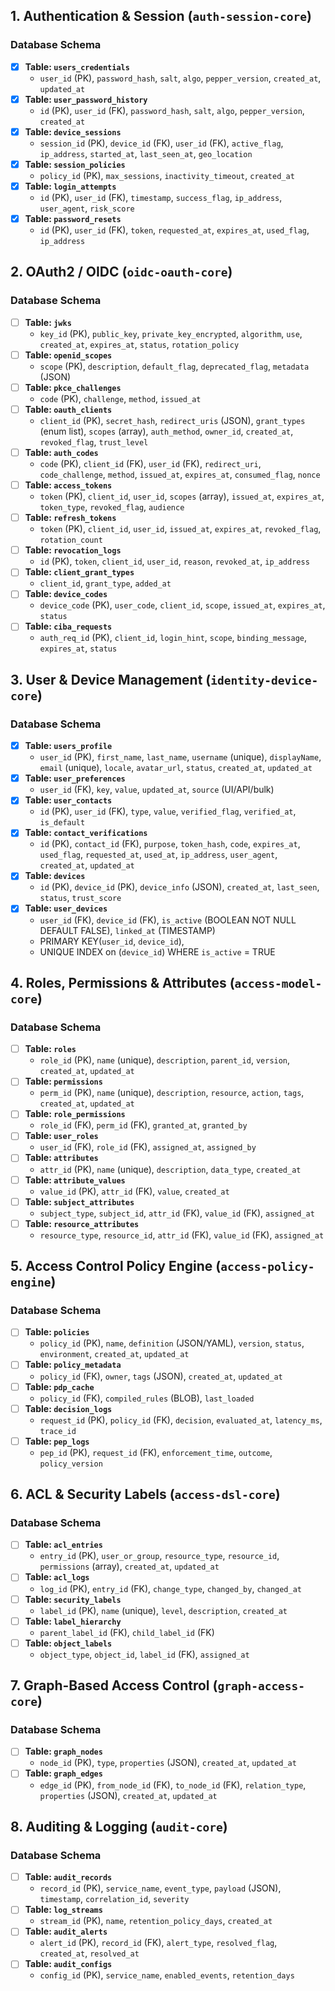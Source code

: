 ## 1. Authentication & Session (`auth-session-core`)

### Database Schema

- [x] **Table: `users_credentials`**
  - `user_id` (PK), `password_hash`, `salt`, `algo`, `pepper_version`, `created_at`, `updated_at`
- [x] **Table: `user_password_history`**
  - `id` (PK), `user_id` (FK), `password_hash`, `salt`, `algo`, `pepper_version`, `created_at`
- [x] **Table: `device_sessions`**
  - `session_id` (PK), `device_id` (FK), `user_id` (FK), `active_flag`, `ip_address`, `started_at`, `last_seen_at`, `geo_location`
- [x] **Table: `session_policies`**
  - `policy_id` (PK), `max_sessions`, `inactivity_timeout`, `created_at`
- [x] **Table: `login_attempts`**
  - `id` (PK), `user_id` (FK), `timestamp`, `success_flag`, `ip_address`, `user_agent`, `risk_score`
- [x] **Table: `password_resets`**
  - `id` (PK), `user_id` (FK), `token`, `requested_at`, `expires_at`, `used_flag`, `ip_address`

## 2. OAuth2 / OIDC (`oidc-oauth-core`)

### Database Schema

- [ ] **Table: `jwks`**
  - `key_id` (PK), `public_key`, `private_key_encrypted`, `algorithm`, `use`, `created_at`, `expires_at`, `status`, `rotation_policy`
- [ ] **Table: `openid_scopes`**
  - `scope` (PK), `description`, `default_flag`, `deprecated_flag`, `metadata` (JSON)
- [ ] **Table: `pkce_challenges`**
  - `code` (PK), `challenge`, `method`, `issued_at`
- [ ] **Table: `oauth_clients`**
  - `client_id` (PK), `secret_hash`, `redirect_uris` (JSON), `grant_types` (enum list), `scopes` (array), `auth_method`, `owner_id`, `created_at`, `revoked_flag`, `trust_level`
- [ ] **Table: `auth_codes`**
  - `code` (PK), `client_id` (FK), `user_id` (FK), `redirect_uri`, `code_challenge`, `method`, `issued_at`, `expires_at`, `consumed_flag`, `nonce`
- [ ] **Table: `access_tokens`**
  - `token` (PK), `client_id`, `user_id`, `scopes` (array), `issued_at`, `expires_at`, `token_type`, `revoked_flag`, `audience`
- [ ] **Table: `refresh_tokens`**
  - `token` (PK), `client_id`, `user_id`, `issued_at`, `expires_at`, `revoked_flag`, `rotation_count`
- [ ] **Table: `revocation_logs`**
  - `id` (PK), `token`, `client_id`, `user_id`, `reason`, `revoked_at`, `ip_address`
- [ ] **Table: `client_grant_types`**
  - `client_id`, `grant_type`, `added_at`
- [ ] **Table: `device_codes`**
  - `device_code` (PK), `user_code`, `client_id`, `scope`, `issued_at`, `expires_at`, `status`
- [ ] **Table: `ciba_requests`**
  - `auth_req_id` (PK), `client_id`, `login_hint`, `scope`, `binding_message`, `expires_at`, `status`

## 3. User & Device Management (`identity-device-core`)

### Database Schema

- [x] **Table: `users_profile`**
  - `user_id` (PK), `first_name`, `last_name`, `username` (unique), `displayName`, `email` (unique), `locale`, `avatar_url`, `status`, `created_at`, `updated_at`
- [x] **Table: `user_preferences`**
  - `user_id` (FK), `key`, `value`, `updated_at`, `source` (UI/API/bulk)
- [x] **Table: `user_contacts`**
  - `id` (PK), `user_id` (FK), `type`, `value`, `verified_flag`, `verified_at`, `is_default`
- [x] **Table: `contact_verifications`**
  - `id` (PK), `contact_id` (FK), `purpose`, `token_hash`, `code`, `expires_at`, `used_flag`, `requested_at`, `used_at`, `ip_address`, `user_agent`, `created_at`, `updated_at`
- [x] **Table: `devices`**
  - `id` (PK), `device_id` (PK), `device_info` (JSON), `created_at`, `last_seen`, `status`, `trust_score`
- [x] **Table: `user_devices`**
  - `user_id` (FK), `device_id` (FK), `is_active` (BOOLEAN NOT NULL DEFAULT FALSE), `linked_at` (TIMESTAMP)
  - PRIMARY KEY(`user_id`, `device_id`),
  - UNIQUE INDEX on (`device_id`) WHERE `is_active` = TRUE

## 4. Roles, Permissions & Attributes (`access-model-core`)

### Database Schema

- [ ] **Table: `roles`**
  - `role_id` (PK), `name` (unique), `description`, `parent_id`, `version`, `created_at`, `updated_at`
- [ ] **Table: `permissions`**
  - `perm_id` (PK), `name` (unique), `description`, `resource`, `action`, `tags`, `created_at`, `updated_at`
- [ ] **Table: `role_permissions`**
  - `role_id` (FK), `perm_id` (FK), `granted_at`, `granted_by`
- [ ] **Table: `user_roles`**
  - `user_id` (FK), `role_id` (FK), `assigned_at`, `assigned_by`
- [ ] **Table: `attributes`**
  - `attr_id` (PK), `name` (unique), `description`, `data_type`, `created_at`
- [ ] **Table: `attribute_values`**
  - `value_id` (PK), `attr_id` (FK), `value`, `created_at`
- [ ] **Table: `subject_attributes`**
  - `subject_type`, `subject_id`, `attr_id` (FK), `value_id` (FK), `assigned_at`
- [ ] **Table: `resource_attributes`**
  - `resource_type`, `resource_id`, `attr_id` (FK), `value_id` (FK), `assigned_at`

## 5. Access Control Policy Engine (`access-policy-engine`)

### Database Schema

- [ ] **Table: `policies`**
  - `policy_id` (PK), `name`, `definition` (JSON/YAML), `version`, `status`, `environment`, `created_at`, `updated_at`
- [ ] **Table: `policy_metadata`**
  - `policy_id` (FK), `owner`, `tags` (JSON), `created_at`, `updated_at`
- [ ] **Table: `pdp_cache`**
  - `policy_id` (FK), `compiled_rules` (BLOB), `last_loaded`
- [ ] **Table: `decision_logs`**
  - `request_id` (PK), `policy_id` (FK), `decision`, `evaluated_at`, `latency_ms`, `trace_id`
- [ ] **Table: `pep_logs`**
  - `pep_id` (PK), `request_id` (FK), `enforcement_time`, `outcome`, `policy_version`

## 6. ACL & Security Labels (`access-dsl-core`)

### Database Schema

- [ ] **Table: `acl_entries`**
  - `entry_id` (PK), `user_or_group`, `resource_type`, `resource_id`, `permissions` (array), `created_at`, `updated_at`
- [ ] **Table: `acl_logs`**
  - `log_id` (PK), `entry_id` (FK), `change_type`, `changed_by`, `changed_at`
- [ ] **Table: `security_labels`**
  - `label_id` (PK), `name` (unique), `level`, `description`, `created_at`
- [ ] **Table: `label_hierarchy`**
  - `parent_label_id` (FK), `child_label_id` (FK)
- [ ] **Table: `object_labels`**
  - `object_type`, `object_id`, `label_id` (FK), `assigned_at`

## 7. Graph-Based Access Control (`graph-access-core`)

### Database Schema

- [ ] **Table: `graph_nodes`**
  - `node_id` (PK), `type`, `properties` (JSON), `created_at`, `updated_at`
- [ ] **Table: `graph_edges`**
  - `edge_id` (PK), `from_node_id` (FK), `to_node_id` (FK), `relation_type`, `properties` (JSON), `created_at`, `updated_at`

## 8. Auditing & Logging (`audit-core`)

### Database Schema

- [ ] **Table: `audit_records`**
  - `record_id` (PK), `service_name`, `event_type`, `payload` (JSON), `timestamp`, `correlation_id`, `severity`
- [ ] **Table: `log_streams`**
  - `stream_id` (PK), `name`, `retention_policy_days`, `created_at`
- [ ] **Table: `audit_alerts`**
  - `alert_id` (PK), `record_id` (FK), `alert_type`, `resolved_flag`, `created_at`, `resolved_at`
- [ ] **Table: `audit_configs`**
  - `config_id` (PK), `service_name`, `enabled_events`, `retention_days`
